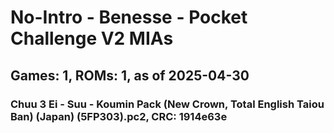 # No-Intro - Benesse - Pocket Challenge V2 MIAs
## Games: 1, ROMs: 1, as of 2025-04-30

### Chuu 3 Ei - Suu - Koumin Pack (New Crown, Total English Taiou Ban) (Japan) (5FP303).pc2, CRC: 1914e63e
